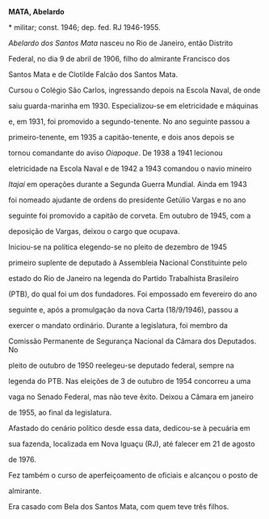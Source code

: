 **MATA, Abelardo**



\* militar; const. 1946; dep. fed. RJ 1946-1955.



*Abelardo dos Santos Mata* nasceu no Rio de Janeiro, então Distrito

Federal, no dia 9 de abril de 1906, filho do almirante Francisco dos

Santos Mata e de Clotilde Falcão dos Santos Mata.



Cursou o Colégio São Carlos, ingressando depois na Escola Naval, de onde

saiu guarda-marinha em 1930. Especializou-se em eletricidade e máquinas

e, em 1931, foi promovido a segundo-tenente. No ano seguinte passou a

primeiro-tenente, em 1935 a capitão-tenente, e dois anos depois se

tornou comandante do aviso *Oiapoque*. De 1938 a 1941 lecionou

eletricidade na Escola Naval e de 1942 a 1943 comandou o navio mineiro

*Itajaí* em operações durante a Segunda Guerra Mundial. Ainda em 1943

foi nomeado ajudante de ordens do presidente Getúlio Vargas e no ano

seguinte foi promovido a capitão de corveta. Em outubro de 1945, com a

deposição de Vargas, deixou o cargo que ocupava.



Iniciou-se na política elegendo-se no pleito de dezembro de 1945

primeiro suplente de deputado à Assembleia Nacional Constituinte pelo

estado do Rio de Janeiro na legenda do Partido Trabalhista Brasileiro

(PTB), do qual foi um dos fundadores. Foi empossado em fevereiro do ano

seguinte e, após a promulgação da nova Carta (18/9/1946), passou a

exercer o mandato ordinário. Durante a legislatura, foi membro da

Comissão Permanente de Segurança Nacional da Câmara dos Deputados. No

pleito de outubro de 1950 reelegeu-se deputado federal, sempre na

legenda do PTB. Nas eleições de 3 de outubro de 1954 concorreu a uma

vaga no Senado Federal, mas não teve êxito. Deixou a Câmara em janeiro

de 1955, ao final da legislatura.



Afastado do cenário político desde essa data, dedicou-se à pecuária em

sua fazenda, localizada em Nova Iguaçu (RJ), até falecer em 21 de agosto

de 1976.



Fez também o curso de aperfeiçoamento de oficiais e alcançou o posto de

almirante.



Era casado com Bela dos Santos Mata, com quem teve três filhos.



